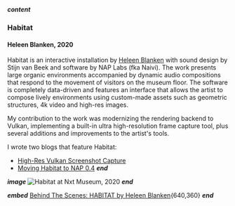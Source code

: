 ___content___
### Habitat
#### Heleen Blanken, 2020

Habitat is an interactive installation by [Heleen Blanken](https://heleenblanken.com) with sound design by Stijn van Beek and software by NAP Labs (fka Naivi). The work presents large organic environments accompanied by dynamic audio compositions that respond to the movement of visitors on the museum floor. The software is completely data-driven and features an interface that allows the artist to compose lively environments using custom-made assets such as geometric structures, 4k video and high-res images.

My contribution to the work was modernizing the rendering backend to Vulkan, implementing a built-in ultra high-resolution frame capture tool, plus several additions and improvements to the artist's tools.

I wrote two blogs that feature Habitat:  

- [High-Res Vulkan Screenshot Capture](https://blog.nap-framework.tech/df/dc8/md_articles_004_nap_snapshot)
- [Moving Habitat to NAP 0.4](https://blog.nap-labs.tech/de/daf/md_articles_002_porting_habitat)
___end___

___image___
![Habitat at Nxt Museum, 2020](../images/habitat.jpg)
___end___

___embed___
[ Behind The Scenes: HABITAT by Heleen Blanken](https://youtube.com/embed/VKVGwz1Fb1E){640,360}
___end___